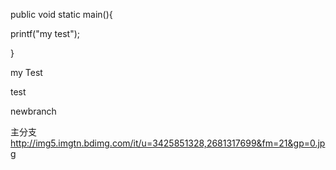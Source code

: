 public void static main(){

printf("my test");

}

my Test

test

newbranch


主分支
http://img5.imgtn.bdimg.com/it/u=3425851328,2681317699&fm=21&gp=0.jpg
